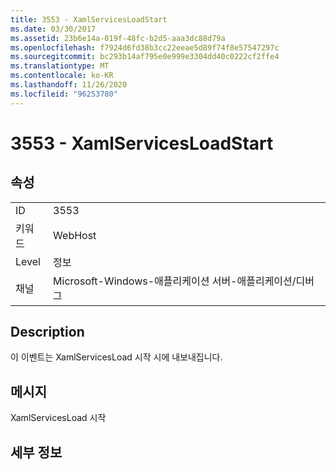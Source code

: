 ```yaml
---
title: 3553 - XamlServicesLoadStart
ms.date: 03/30/2017
ms.assetid: 23b6e14a-019f-48fc-b2d5-aaa3dc88d79a
ms.openlocfilehash: f7924d6fd38b3cc22eeae5d89f74f8e57547297c
ms.sourcegitcommit: bc293b14af795e0e999e3304dd40c0222cf2ffe4
ms.translationtype: MT
ms.contentlocale: ko-KR
ms.lasthandoff: 11/26/2020
ms.locfileid: "96253780"
---
```

# <a name="3553---xamlservicesloadstart"></a>3553 - XamlServicesLoadStart

## <a name="properties"></a>속성  
  
|||  
|-|-|  
|ID|3553|  
|키워드|WebHost|  
|Level|정보|  
|채널|Microsoft-Windows-애플리케이션 서버-애플리케이션/디버그|  
  
## <a name="description"></a>Description  

 이 이벤트는 XamlServicesLoad 시작 시에 내보내집니다.  
  
## <a name="message"></a>메시지  

 XamlServicesLoad 시작  
  
## <a name="details"></a>세부 정보
